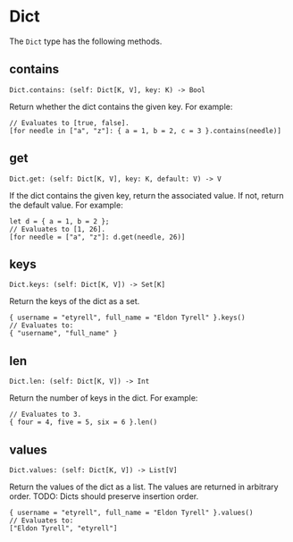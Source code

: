 # Dict

The `Dict` type has the following methods.

## contains

    Dict.contains: (self: Dict[K, V], key: K) -> Bool

Return whether the dict contains the given key. For example:

```rcl
// Evaluates to [true, false].
[for needle in ["a", "z"]: { a = 1, b = 2, c = 3 }.contains(needle)]
```

## get

    Dict.get: (self: Dict[K, V], key: K, default: V) -> V

If the dict contains the given key, return the associated value. If not, return
the default value. For example:

```rcl
let d = { a = 1, b = 2 };
// Evaluates to [1, 26].
[for needle = ["a", "z"]: d.get(needle, 26)]
```

## keys

    Dict.keys: (self: Dict[K, V]) -> Set[K]

Return the keys of the dict as a set.

```rcl
{ username = "etyrell", full_name = "Eldon Tyrell" }.keys()
// Evaluates to:
{ "username", "full_name" }
```

## len

    Dict.len: (self: Dict[K, V]) -> Int

Return the number of keys in the dict. For example:

```rcl
// Evaluates to 3.
{ four = 4, five = 5, six = 6 }.len()
```

## values

    Dict.values: (self: Dict[K, V]) -> List[V]

Return the values of the dict as a list. The values are returned in arbitrary
order. TODO: Dicts should preserve insertion order.

```rcl
{ username = "etyrell", full_name = "Eldon Tyrell" }.values()
// Evaluates to:
["Eldon Tyrell", "etyrell"]
```
